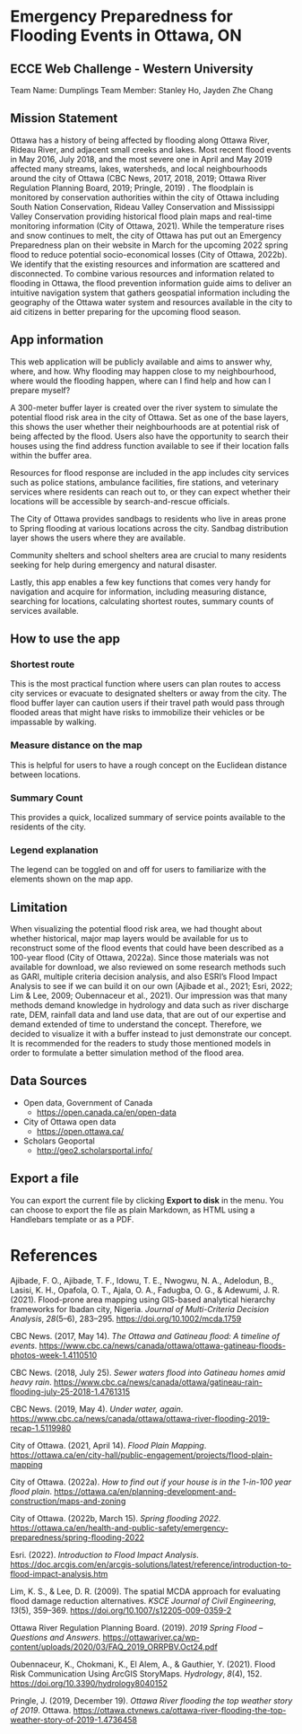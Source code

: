 ﻿# Emergency Preparedness for Flooding Events in Ottawa, ON
## ECCE Web Challenge - Western University
Team Name: Dumplings
Team Member: Stanley Ho, Jayden Zhe Chang
## Mission Statement
Ottawa has a history of being affected by flooding along Ottawa River, Rideau River, and adjacent small creeks and lakes. Most recent flood events in May 2016, July 2018, and the most severe one in April and May 2019 affected many streams, lakes, watersheds, and local neighbourhoods around the city of Ottawa (CBC News, 2017, 2018, 2019; Ottawa River Regulation Planning Board, 2019; Pringle, 2019) . The floodplain is monitored by conservation authorities within the city of Ottawa including South Nation Conservation, Rideau Valley Conservation and Mississippi Valley Conservation providing historical flood plain maps and real-time monitoring information (City of Ottawa, 2021). While the temperature rises and snow continues to melt, the city of Ottawa has put out an Emergency Preparedness plan on their website in March for the upcoming 2022 spring flood to reduce potential socio-economical losses (City of Ottawa, 2022b). We identify that the existing resources and information are scattered and disconnected. To combine various resources and information related to flooding in Ottawa, the flood prevention information guide aims to deliver an intuitive navigation system that gathers geospatial information including the geography of the Ottawa water system and resources available in the city to aid citizens in better preparing for the upcoming flood season.
## App information
This web application will be publicly available and aims to answer why, where, and how. Why flooding may happen close to my neighbourhood, where would the flooding happen, where can I find help and how can I prepare myself?

A 300-meter buffer layer is created over the river system to simulate the potential flood risk area in the city of Ottawa. Set as one of the base layers, this shows the user whether their neighbourhoods are at potential risk of being affected by the flood. Users also have the opportunity to search their houses using the find address function available to see if their location falls within the buffer area.

Resources for flood response are included in the app includes city services such as police stations, ambulance facilities, fire stations, and veterinary services where residents can reach out to, or they can expect whether their locations will be accessible by search-and-rescue officials.

The City of Ottawa provides sandbags to residents who live in areas prone to Spring flooding at various locations across the city. Sandbag distribution layer shows the users where they are available.

Community shelters and school shelters area are crucial to many residents seeking for help during emergency and natural disaster.

Lastly, this app enables a few key functions that comes very handy for navigation and acquire for information, including measuring distance, searching for locations, calculating shortest routes, summary counts of services available.

## How to use the app
### Shortest route
This is the most practical function where users can plan routes to access city services or evacuate to designated shelters or away from the city. The flood buffer layer can caution users if their travel path would pass through flooded areas that might have risks to immobilize their vehicles or be impassable by walking.
### Measure distance on the map
This is helpful for users to have a rough concept on the Euclidean distance between locations.
### Summary Count
This provides a quick, localized summary of service points available to the residents of the city.
### Legend explanation
The legend can be toggled on and off for users to familiarize with the elements shown on the map app.

## Limitation
When visualizing the potential flood risk area, we had thought about whether historical, major map layers would be available for us to reconstruct some of the flood events that could have been described as a 100-year flood (City of Ottawa, 2022a). Since those materials was not available for download, we also reviewed on some research methods such as GARI, multiple criteria decision analysis, and also ESRI’s Flood Impact Analysis to see if we can build it on our own (Ajibade et al., 2021; Esri, 2022; Lim & Lee, 2009; Oubennaceur et al., 2021). Our impression was that many methods demand knowledge in hydrology and data such as river discharge rate, DEM, rainfall data and land use data, that are out of our expertise and demand extended of time to understand the concept. Therefore, we decided to visualize it with a buffer instead to just demonstrate our concept. It is recommended for the readers to study those mentioned models in order to formulate a better simulation method of the flood area.

## Data Sources
* Open data, Government of Canada
	* https://open.canada.ca/en/open-data
* City of Ottawa open data
	* https://open.ottawa.ca/
* Scholars Geoportal
	* http://geo2.scholarsportal.info/

## Export a file

You can export the current file by clicking **Export to disk** in the menu. You can choose to export the file as plain Markdown, as HTML using a Handlebars template or as a PDF.


# References
Ajibade, F. O., Ajibade, T. F., Idowu, T. E., Nwogwu, N. A., Adelodun, B., Lasisi, K. H., Opafola, O. T., Ajala, O. A., Fadugba, O. G., & Adewumi, J. R. (2021). Flood-prone area mapping using GIS-based analytical hierarchy frameworks for Ibadan city, Nigeria. _Journal of Multi-Criteria Decision Analysis_, _28_(5–6), 283–295. https://doi.org/10.1002/mcda.1759

CBC News. (2017, May 14). _The Ottawa and Gatineau flood: A timeline of events_. https://www.cbc.ca/news/canada/ottawa/ottawa-gatineau-floods-photos-week-1.4110510

CBC News. (2018, July 25). _Sewer waters flood into Gatineau homes amid heavy rain_. https://www.cbc.ca/news/canada/ottawa/gatineau-rain-flooding-july-25-2018-1.4761315

CBC News. (2019, May 4). _Under water, again_. https://www.cbc.ca/news/canada/ottawa/ottawa-river-flooding-2019-recap-1.5119980

City of Ottawa. (2021, April 14). _Flood Plain Mapping_. https://ottawa.ca/en/city-hall/public-engagement/projects/flood-plain-mapping

City of Ottawa. (2022a). _How to find out if your house is in the 1-in-100 year flood plain_. https://ottawa.ca/en/planning-development-and-construction/maps-and-zoning

City of Ottawa. (2022b, March 15). _Spring flooding 2022_. https://ottawa.ca/en/health-and-public-safety/emergency-preparedness/spring-flooding-2022

Esri. (2022). _Introduction to Flood Impact Analysis_. https://doc.arcgis.com/en/arcgis-solutions/latest/reference/introduction-to-flood-impact-analysis.htm

Lim, K. S., & Lee, D. R. (2009). The spatial MCDA approach for evaluating flood damage reduction alternatives. _KSCE Journal of Civil Engineering_, _13_(5), 359–369. https://doi.org/10.1007/s12205-009-0359-2

Ottawa River Regulation Planning Board. (2019). _2019 Spring Flood – Questions and Answers_. https://ottawariver.ca/wp-content/uploads/2020/03/FAQ_2019_ORRPBV.Oct24.pdf

Oubennaceur, K., Chokmani, K., El Alem, A., & Gauthier, Y. (2021). Flood Risk Communication Using ArcGIS StoryMaps. _Hydrology_, _8_(4), 152. https://doi.org/10.3390/hydrology8040152

Pringle, J. (2019, December 19). _Ottawa River flooding the top weather story of 2019_. Ottawa. https://ottawa.ctvnews.ca/ottawa-river-flooding-the-top-weather-story-of-2019-1.4736458
